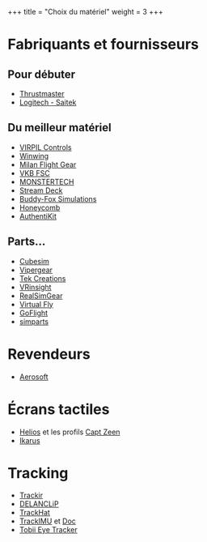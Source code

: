 +++
title = "Choix du matériel"
weight = 3
+++

# Fabriquants et fournisseurs
## Pour débuter
- [Thrustmaster](https://www.thrustmaster.com/fr_FR/)
- [Logitech - Saitek](https://www.logitechg.com/fr-fr/products/flight.html)

## Du meilleur matériel
- [VIRPIL Controls](https://virpil-controls.eu/)
- [Winwing](https://www.winwing.cn/en/JOYSTICK)
- [Milan Flight Gear](https://mfg-sim.com/en/)
- [VKB FSC](https://flightsimcontrols.com/)
- [MONSTERTECH](https://www.monstertech.de/fr/)
- [Stream Deck](https://www.elgato.com/fr/gaming/stream-deck)
- [Buddy-Fox Simulations](https://www.buddy-fox.com/)
- [Honeycomb](https://flyhoneycomb.com/)
- [AuthentiKit](https://authentikit.org/)

## Parts...
- [Cubesim](http://www.cubesim.com.cn/)
- [Vipergear](https://vipergear.eu/)
- [Tek Creations](https://tekcreations.space/)
- [VRinsight](http://www.vrinsight.com/)
- [RealSimGear](https://realsimgear.com/)
- [Virtual Fly](https://www.virtual-fly.com)
- [GoFlight](https://goflightinc.com/)
- [simparts](https://www.simparts.de/en/)

# Revendeurs
- [Aerosoft](https://aerosoft.com)

# Écrans tactiles
- [Helios](https://github.com/HeliosVirtualCockpit/Helios/releases) et les profils [Capt Zeen](http://www.captzeen.com/helios/index.asp)
- [Ikarus](https://github.com/H-J-P/Ikarus)

# Tracking
- [Trackir](https://www.trackir.fr)
- [DELANCLiP](https://delanengineering.com/)
- [TrackHat](https://www.trackhat.org/)
- [TrackIMU](https://www.trackimu.net/) et [Doc](https://www.hackster.io/movsensllc/trackimu-head-tracking-for-video-games-using-imu-7b6daf)
- [Tobii Eye Tracker](https://gaming.tobii.com/product/eye-tracker-5/)
